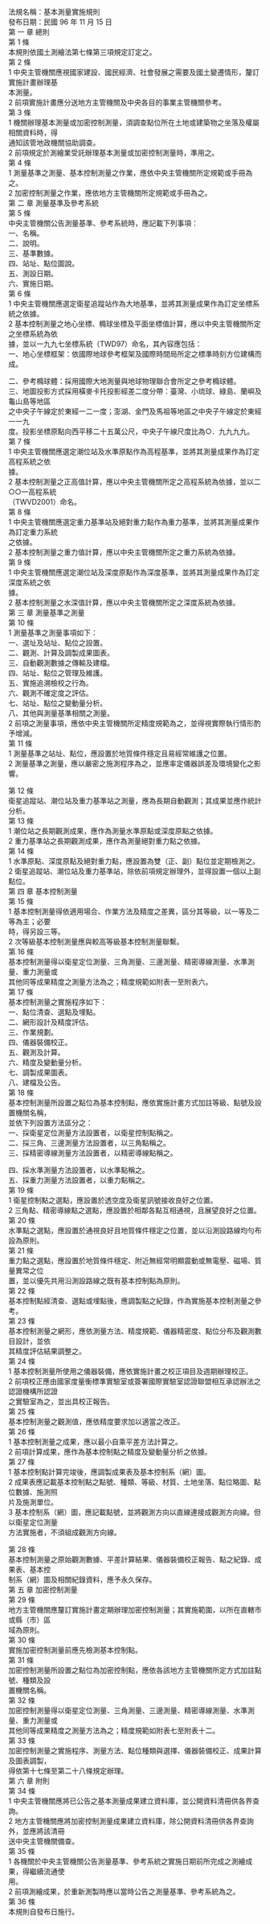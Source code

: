 法規名稱：基本測量實施規則  
發布日期：民國 96 年 11 月 15 日  
第 一 章 總則  
第 1 條  
本規則依國土測繪法第七條第三項規定訂定之。  
第 2 條  
1 中央主管機關應視國家建設、國民經濟、社會發展之需要及國土變遷情形，釐訂實施計畫辦理基  
本測量。  
2 前項實施計畫應分送地方主管機關及中央各目的事業主管機關參考。  
第 3 條  
1 機關辦理基本測量或加密控制測量，須調查點位所在土地或建築物之坐落及權屬相關資料時，得  
通知該管地政機關協助調查。  
2 前項規定於測繪業受託辦理基本測量或加密控制測量時，準用之。  
第 4 條  
1 測量基準之測量、基本控制測量之作業，應依中央主管機關所定規範或手冊為之。  
2 加密控制測量之作業，應依地方主管機關所定規範或手冊為之。  
第 二 章 測量基準及參考系統  
第 5 條  
中央主管機關公告測量基準、參考系統時，應記載下列事項：  
一、名稱。  
二、說明。  
三、基準數據。  
四、站址、點位圖說。  
五、測設日期。  
六、實施日期。  
第 6 條  
1 中央主管機關應選定衛星追蹤站作為大地基準，並將其測量成果作為訂定坐標系統之依據。  
2 基本控制測量之地心坐標、橢球坐標及平面坐標值計算，應以中央主管機關所定之坐標系統為依  
據，並以一九九七坐標系統（TWD97）命名，其內容應包括：  
一、地心坐標框架：依國際地球參考框架及國際時間局所定之標準時刻方位建構而成。  


二、參考橢球體：採用國際大地測量與地球物理聯合會所定之參考橢球體。  
三、地圖投影方式採用橫麥卡托投影經差二度分帶：臺灣、小琉球、綠島、蘭嶼及龜山島等地區  
之中央子午線定於東經一二一度；澎湖、金門及馬祖等地區之中央子午線定於東經一一九  
度。投影坐標原點向西平移二十五萬公尺，中央子午線尺度比為○．九九九九。  
第 7 條  
1 中央主管機關應選定潮位站及水準原點作為高程基準，並將其測量成果作為訂定高程系統之依  
據。  
2 基本控制測量之正高值計算，應以中央主管機關所定之高程系統為依據，並以二○○一高程系統  
（TWVD2001）命名。  
第 8 條  
1 中央主管機關應選定重力基準站及絕對重力點作為重力基準，並將其測量成果作為訂定重力系統  
之依據。  
2 基本控制測量之重力值計算，應以中央主管機關所定之重力系統為依據。  
第 9 條  
1 中央主管機關應選定潮位站及深度原點作為深度基準，並將其測量成果作為訂定深度系統之依  
據。  
2 基本控制測量之水深值計算，應以中央主管機關所定之深度系統為依據。  
第 三 章 測量基準之測量  
第 10 條  
1 測量基準之測量事項如下：  
一、選址及站址、點位之設置。  
二、觀測、計算及調製成果圖表。  
三、自動觀測數據之傳輸及建檔。  
四、站址、點位之管理及維護。  
五、實施追溯檢校之行為。  
六、觀測不確定度之評估。  
七、站址、點位之變動量分析。  
八、其他與測量基準相關之測量。  
2 前項之測量事項，應依中央主管機關所定精度規範為之，並得視實際執行情形酌予增減。  
第 11 條  
1 測量基準之站址、點位，應設置於地質條件穩定且易經常維護之位置。  
2 測量基準之測量，應以嚴密之施測程序為之，並應率定儀器誤差及環境變化之影響。  


第 12 條  
衛星追蹤站、潮位站及重力基準站之測量，應為長期自動觀測；其成果並應作統計分析。  
第 13 條  
1 潮位站之長期觀測成果，應作為測量水準原點或深度原點之依據。  
2 重力基準站之長期觀測成果，應作為測量絕對重力點之依據。  
第 14 條  
1 水準原點、深度原點及絕對重力點，應設置為雙（正、副）點位並定期檢測之。  
2 衛星追蹤站、潮位站及重力基準站，除依前項規定辦理外，並得設置一個以上副點位。  
第 四 章 基本控制測量  
第 15 條  
1 基本控制測量得依適用場合、作業方法及精度之差異，區分其等級，以一等及二等為主；必要  
時，得另設三等。  
2 次等級基本控制測量應與較高等級基本控制測量聯繫。  
第 16 條  
基本控制測量得以衛星定位測量、三角測量、三邊測量、精密導線測量、水準測量、重力測量或  
其他同等成果精度之測量方法為之；精度規範如附表一至附表六。  
第 17 條  
基本控制測量之實施程序如下：  
一、點位清查、選點及埋點。  
二、網形設計及精度評估。  
三、作業規劃。  
四、儀器裝備校正。  
五、觀測及計算。  
六、精度及變動量分析。  
七、調製成果圖表。  
八、建檔及公告。  
第 18 條  
基本控制測量所設置之點位為基本控制點，應依實施計畫方式加註等級、點號及設置機關名稱，  
並依下列設置方法區分之：  
一、採衛星定位測量方法設置者，以衛星控制點稱之。  
二、採三角、三邊測量方法設置者，以三角點稱之。  
三、採精密導線測量方法設置者，以精密導線點稱之。  


四、採水準測量方法設置者，以水準點稱之。  
五、採重力測量方法設置者，以重力點稱之。  
第 19 條  
1 衛星控制點之選點，應設置於透空度及衛星訊號接收良好之位置。  
2 三角點、精密導線點之選點，應設置於相鄰各點互相通視，且展望良好之位置。  
第 20 條  
水準點之選點，應設置於通視良好且地質條件穩定之位置，並以沿測設路線均勻布設為原則。  
第 21 條  
重力點之選點，應設置於地質條件穩定、附近無經常明顯震動或無電壓、磁場、質量異常之位  
置，並以優先共用沿測設路線之既有基本控制點為原則。  
第 22 條  
基本控制點經清查、選點或埋點後，應調製點之紀錄，作為實施基本控制測量之參考。  
第 23 條  
基本控制測量之網形，應依測量方法、精度規範、儀器精密度、點位分布及觀測數目設計，並依  
其精度評估結果調整之。  
第 24 條  
1 基本控制測量所使用之儀器裝備，應依實施計畫之校正項目及週期辦理校正。  
2 前項校正應由國家度量衡標準實驗室或簽署國際實驗室認證聯盟相互承認辦法之認證機構所認證  
之實驗室為之，並出具校正報告。  
第 25 條  
基本控制測量之觀測值，應依精度要求加以適當之改正。  
第 26 條  
1 基本控制測量之成果，應以最小自乘平差方法計算之。  
2 前項計算成果，應作為基本控制點之精度及變動量分析之依據。  
第 27 條  
1 基本控制點計算完竣後，應調製成果表及基本控制系（網）圖。  
2 成果表應記載基本控制點之點號、種類、等級、材質、土地坐落、點位略圖、點位數據、施測照  
片及施測單位。  
3 基本控制系（網）圖，應記載點號，並將觀測方向以直線連接成觀測方向線。但以衛星定位測量  
方法實施者，不須組成觀測方向線。  


第 28 條  
基本控制測量之原始觀測數據、平差計算結果、儀器裝備校正報告、點之紀錄、成果表、基本控  
制系（網）圖及相關紀錄資料，應予永久保存。  
第 五 章 加密控制測量  
第 29 條  
地方主管機關應釐訂實施計畫定期辦理加密控制測量；其實施範圍，以所在直轄市或縣（市）區  
域為原則。  
第 30 條  
實施加密控制測量前應先檢測基本控制點。  
第 31 條  
加密控制測量所設置之點位為加密控制點，應依各該地方主管機關所定方式加註點號、種類及設  
置機關名稱。  
第 32 條  
加密控制測量得以衛星定位測量、三角測量、三邊測量、精密導線測量、水準測量、重力測量或  
其他同等成果精度之測量方法為之；精度規範如附表七至附表十二。  
第 33 條  
加密控制測量之實施程序、測量方法、點位種類與選擇、儀器裝備校正、成果計算及圖表調製，  
得依第十七條至第二十八條規定辦理。  
第 六 章 附則  
第 34 條  
1 中央主管機關應將已公告之基本測量成果建立資料庫，並公開資料清冊供各界查詢。  
2 地方主管機關應將加密控制測量成果建立資料庫，除公開資料清冊供各界查詢外，並應將該清冊  
送中央主管機關備查。  
第 35 條  
1 各機關於中央主管機關公告測量基準、參考系統之實施日期前所完成之測繪成果，得繼續流通使  
用。  
2 前項測繪成果，於重新測製時應以當時公告之測量基準、參考系統為之。  
第 36 條  
本規則自發布日施行。  


